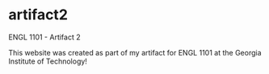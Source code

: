 # artifact2
ENGL 1101 - Artifact 2 

This website was created as part of my artifact for ENGL 1101 at the Georgia Institute of Technology!